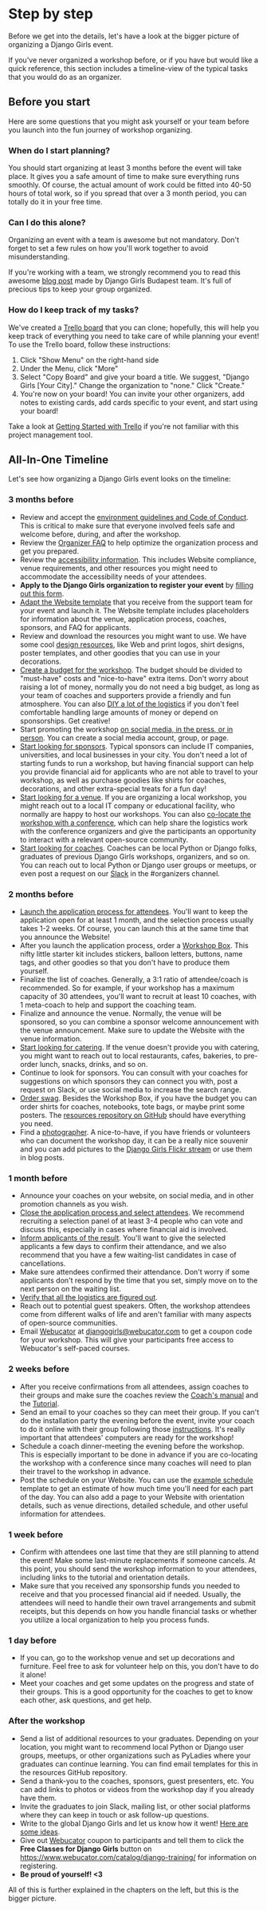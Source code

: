 # Step by step

Before we get into the details, let's have a look at the bigger picture of organizing a Django Girls event.

If you've never organized a workshop before, or if you have but would like a quick reference, this section includes a timeline-view of the typical tasks that you would do as an organizer.

## Before you start

Here are some questions that you might ask yourself or your team before you launch into the fun journey of workshop organizing.

### When do I start planning?

You should start organizing at least 3 months before the event will take place. It gives you a safe amount of time to make sure everything runs smoothly. Of course, the actual amount of work could be fitted into 40-50 hours of total work, so if you spread that over a 3 month period, you can totally do it in your free time.

### Can I do this alone?

Organizing an event with a team is awesome but not mandatory. Don't forget to set a few rules on how you'll work together to avoid misunderstanding.

If you're working with a team, we strongly recommend you to read this awesome [blog post](http://blog.djangogirls.org/post/138915381173/a-toolkit-of-awesome-tips-tricks-from-seasoned) made by Django Girls Budapest team. It's full of precious tips to keep your group organized.

### How do I keep track of my tasks?

We've created a [Trello board](https://trello.com/b/xBRRgQRr/django-girls-template) that you can clone; hopefully, this will help you keep track of everything you need to take care of while planning your event! To use the Trello board, follow these instructions:

1. Click "Show Menu" on the right-hand side
2. Under the Menu, click "More"
3. Select "Copy Board" and give your board a title. We suggest, "Django Girls \[Your City\]." Change the organization to "none." Click "Create."
4. You're now on your board! You can invite your other organizers, add notes to existing cards, add cards specific to your event, and start using your board!

Take a look at [Getting Started with Trello](http://help.trello.com/article/899-getting-started-video-demo) if you're not familiar with this project management tool.

## All-In-One Timeline

Let's see how organizing a Django Girls event looks on the timeline:

### 3 months before

* Review and accept the [environment guidelines and Code of Conduct](../../environment.md). This is critical to make sure that everyone involved feels safe and welcome before, during, and after the workshop.
* Review the [Organizer FAQ](https://faq-organizers.djangogirls.org/) to help optimize the organization process and get you prepared.
* Review the [accessibility information](../accessibility/). This includes Website compliance, venue requirements, and other resources you might need to accommodate the accessibility needs of your attendees.
* **Apply to the Django Girls organization to register your event** by [filling out this form](https://djangogirls.org/organize/).
* [Adapt the Website template](../../website/) that you receive from the support team for your event and launch it. The Website template includes placeholders for information about the venue, application process, coaches, sponsors, and FAQ for applicants.
* Review and download the resources you might want to use. We have some cool [design resources](../../resources.md), like Web and print logos, shirt designs, poster templates, and other goodies that you can use in your decorations.
* [Create a budget for the workshop](https://github.com/DjangoGirls/organizer-manual/tree/a39f39d6eff5fbd557d71d4b6d7414de32d5fdee/in_person_workshops/costs.md). The budget should be divided to "must-have" costs and "nice-to-have" extra items. Don't worry about raising a lot of money, normally you do not need a big budget, as long as your team of coaches and supporters provide a friendly and fun atmosphere. You can also [DIY a lot of the logistics](../diy/) if you don't feel comfortable handling large amounts of money or depend on sponsorships. Get creative!
* Start promoting the workshop [on social media, in the press, or in person](../../promotion.md). You can create a social media account, group, or page.
* [Start looking for sponsors](../in_person_sponsors/). Typical sponsors can include IT companies, universities, and local businesses in your city. You don't need a lot of starting funds to run a workshop, but having financial support can help you provide financial aid for applicants who are not able to travel to your workshop, as well as purchase goodies like shirts for coaches, decorations, and other extra-special treats for a fun day!
* [Start looking for a venue](../venue/). If you are organizing a local workshop, you might reach out to a local IT company or educational facility, who normally are happy to host our workshops. You can also [co-locate the workshop with a conference](../../conferences/), which can help share the logistics work with the conference organizers and give the participants an opportunity to interact with a relevant open-source community.
* [Start looking for coaches](../../coaches.md). Coaches can be local Python or Django folks, graduates of previous Django Girls workshops, organizers, and so on. You can reach out to local Python or Django user groups or meetups, or even post a request on our [Slack](https://djangogirls.slack.com/?) in the \#organizers channel.

### 2 months before

* [Launch the application process for attendees](../../application_form/). You'll want to keep the application open for at least 1 month, and the selection process usually takes 1-2 weeks. Of course, you can launch this at the same time that you announce the Website!
* After you launch the application process, order a [Workshop Box](https://djangogirls.org/workshop-box). This nifty little starter kit includes stickers, balloon letters, buttons, name tags, and other goodies so that you don't have to produce them yourself.
* Finalize the list of coaches. Generally, a 3:1 ratio of attendee/coach is recommended. So for example, if your workshop has a maximum capacity of 30 attendees, you'll want to recruit at least 10 coaches, with 1 meta-coach to help and support the coaching team.
* Finalize and announce the venue. Normally, the venue will be sponsored, so you can combine a sponsor welcome announcement with the venue announcement. Make sure to update the Website with the venue information.
* [Start looking for catering](../venue/food.md). If the venue doesn't provide you with catering, you might want to reach out to local restaurants, cafes, bakeries, to pre-order lunch, snacks, drinks, and so on.
* Continue to look for sponsors. You can consult with your coaches for suggestions on which sponsors they can connect you with, post a request on Slack, or use social media to increase the search range.
* [Order swag](../venue/swag.md). Besides the Workshop Box, if you have the budget you can order shirts for coaches, notebooks, tote bags, or maybe print some posters. The [resources repository on GitHub](https://github.com/DjangoGirls/resources/) should have everything you need.
* Find a [photographer](../venue/pictures_video.md). A nice-to-have, if you have friends or volunteers who can document the workshop day, it can be a really nice souvenir and you can add pictures to the [Django Girls Flickr stream](https://www.flickr.com/photos/djangogirls/albums) or use them in blog posts.

### 1 month before

* Announce your coaches on your website, on social media, and in other promotion channels as you wish.
* [Close the application process and select attendees](../../application_form/selection.md). We recommend recruiting a selection panel of at least 3-4 people who can vote and discuss this, especially in cases where financial aid is involved.
* [Inform applicants of the result](../../application_form/communication.md). You'll want to give the selected applicants a few days to confirm their attendance, and we also recommend that you have a few waiting-list candidates in case of cancellations.
* Make sure attendees confirmed their attendance. Don't worry if some applicants don't respond by the time that you set, simply move on to the next person on the waiting list.
* [Verify that all the logistics are figured out](../logistics.md).
* Reach out to potential guest speakers. Often, the workshop attendees come from different walks of life and aren't familiar with many aspects of open-source communities.
* Email [Webucator](https://www.webucator.com/) at <djangogirls@webucator.com> to get a coupon code for your workshop. This will give your participants free access to Webucator's self-paced courses.

### 2 weeks before

* After you receive confirmations from all attendees, assign coaches to their groups and make sure the coaches review the [Coach's manual](http://coach.djangogirls.org/) and the [Tutorial](../../tutorial.md).
* Send an email to your coaches so they can meet their group. If you can't do the installation party the evening before the event, invite your coach to do it online with their group following those [instructions](http://tutorial.djangogirls.org/en/installation/index.html). It's really important that attendees' computers are ready for the workshop!
* Schedule a coach dinner-meeting the evening before the workshop. This is especially important to be done in advance if you are co-locating the workshop with a conference since many coaches will need to plan their travel to the workshop in advance.
* Post the schedule on your Website. You can use the [example schedule](example_schedule.md) template to get an estimate of how much time you'll need for each part of the day. You can also add a page to your Website with orientation details, such as venue directions, detailed schedule, and other useful information for attendees.

### 1 week before

* Confirm with attendees one last time that they are still planning to attend the event! Make some last-minute replacements if someone cancels. At this point, you should send the workshop information to your attendees, including links to the tutorial and orientation details.
* Make sure that you received any sponsorship funds you needed to receive and that you processed financial aid if needed. Usually, the attendees will need to handle their own travel arrangements and submit receipts, but this depends on how you handle financial tasks or whether you utilize a local organization to help you process funds.

### 1 day before

* If you can, go to the workshop venue and set up decorations and furniture. Feel free to ask for volunteer help on this, you don't have to do it alone!
* Meet your coaches and get some updates on the progress and state of their groups. This is a good opportunity for the coaches to get to know each other, ask questions, and get help.

### After the workshop

* Send a list of additional resources to your graduates. Depending on your location, you might want to recommend local Python or Django user groups, meetups, or other organizations such as PyLadies where your graduates can continue learning. You can find email templates for this in the resources GitHub repository.
* Send a thank-you to the coaches, sponsors, guest presenters, etc. You can add links to photos or videos from the workshop day if you already have them.
* Invite the graduates to join Slack, mailing list, or other social platforms where they can keep in touch or ask follow-up questions.
* Write to the global Django Girls and let us know how it went! [Here are some ideas](../../after_the_event/).
* Give out [Webucator](https://www.webucator.com/) coupon to participants and tell them to click the **Free Classes for Django Girls** button on <https://www.webucator.com/catalog/django-training/> for information on registering.
* **Be proud of yourself! &lt;3**

All of this is further explained in the chapters on the left, but this is the bigger picture.

